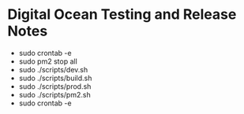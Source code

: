 # Digital Ocean Testing and Release Notes

- sudo crontab -e
- sudo pm2 stop all
- sudo ./scripts/dev.sh
- sudo ./scripts/build.sh
- sudo ./scripts/prod.sh
- sudo ./scripts/pm2.sh
- sudo crontab -e
